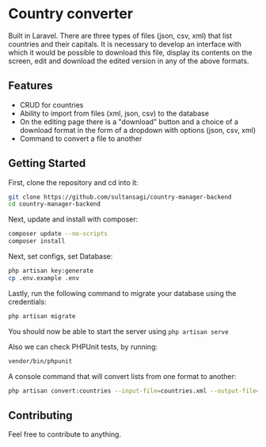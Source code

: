 # Country converter

Built in Laravel. There are three types of files (json, csv, xml) that list countries and their capitals. It is necessary to develop an interface with which it would be possible to download
                  this file, display its contents on the screen, edit and download the edited version in any of the above formats.

## Features
- CRUD for countries
- Ability to import from files (xml, json, csv) to the database
- On the editing page there is a "download" button and a choice of a download format in the form of a dropdown with options (json, csv, xml)
- Command to convert a file to another

## Getting Started

First, clone the repository and cd into it:

```bash
git clone https://github.com/sultansagi/country-manager-backend
cd country-manager-backend
```

Next, update and install with composer:

```bash
composer update --no-scripts
composer install
```

Next, set configs, set Database:

```bash
php artisan key:generate
cp .env.example .env
```

Lastly, run the following command to migrate your database using the credentials:

```bash
php artisan migrate
```

You should now be able to start the server using `php artisan serve`

Also we can check PHPUnit tests, by running:

```bash
vendor/bin/phpunit
```
A console command that will convert lists from one format to another:
```bash
php artisan convert:countries --input-file=countries.xml --output-file=countries.json
```
## Contributing

Feel free to contribute to anything.